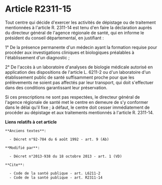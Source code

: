 # Article R2311-15

Tout centre qui décide d'exercer les activités de dépistage ou de traitement mentionnées à l'article R. 2311-14 est tenu d'en
faire la déclaration auprès du directeur général de l'agence régionale de santé, qui en informe le président du conseil
départemental, en justifiant : 

1° De la présence permanente d'un médecin ayant la formation requise pour procéder aux investigations cliniques et
biologiques préalables à l'établissement d'un diagnostic ; 

2° De l'accès à un laboratoire d'analyses de biologie médicale autorisé en application des dispositions de l'article L.
6211-2 ou d'un laboratoire d'un établissement public de santé suffisamment proche pour que les prélèvements ne soient pas
affectés par leur transport, qui doit s'effectuer dans des conditions garantissant leur préservation. 

Si ces prescriptions ne sont pas respectées, le directeur général de l'agence régionale de santé met le centre en demeure de
s'y conformer dans le délai qu'il fixe ; à défaut, le centre doit cesser immédiatement de procéder au dépistage et aux
traitements mentionnés à l'article R. 2311-14.

**Liens relatifs à cet article**

	**Anciens textes**:

	  - Décret n°92-784 du 6 août 1992 - art. 9 (Ab)

	**Modifié par**:

	  - Décret n°2013-938 du 18 octobre 2013 - art. 1 (VD)

	**Cite**:

	  - Code de la santé publique - art. L6211-2
	  - Code de la santé publique - art. R2311-14
